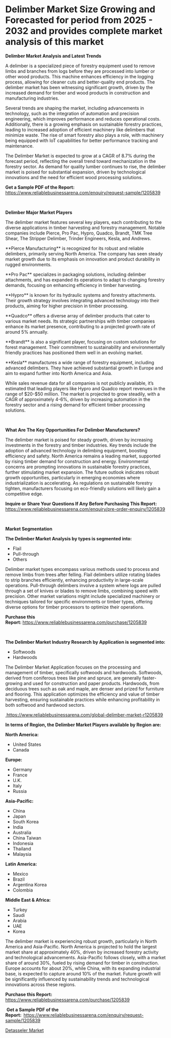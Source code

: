 <p><h1>Delimber Market Size Growing and Forecasted for period from 2025 - 2032 and provides complete market analysis of this market</h1></p><p><strong>Delimber Market Analysis and Latest Trends</strong></p>
<p><p>A delimber is a specialized piece of forestry equipment used to remove limbs and branches from logs before they are processed into lumber or other wood products. This machine enhances efficiency in the logging process, allowing for cleaner cuts and better-quality end products. The delimber market has been witnessing significant growth, driven by the increased demand for timber and wood products in construction and manufacturing industries. </p><p>Several trends are shaping the market, including advancements in technology, such as the integration of automation and precision engineering, which improves performance and reduces operational costs. Additionally, there is a growing emphasis on sustainable forestry practices, leading to increased adoption of efficient machinery like delimbers that minimize waste. The rise of smart forestry also plays a role, with machinery being equipped with IoT capabilities for better performance tracking and maintenance.</p><p>The Delimber Market is expected to grow at a CAGR of 8.7% during the forecast period, reflecting the overall trend toward mechanization in the forestry sector. As demand for quality lumber continues to rise, the delimber market is poised for substantial expansion, driven by technological innovations and the need for efficient wood processing solutions.</p></p>
<p><strong>Get a Sample PDF of the Report:&nbsp;</strong> <a href="https://www.reliablebusinessarena.com/enquiry/request-sample/1205839?utm_campaign=2279&utm_medium=2&utm_source=Github&utm_content=ia&utm_term=19022025&utm_id=delimber">https://www.reliablebusinessarena.com/enquiry/request-sample/1205839</a></p>
<p>&nbsp;</p>
<p><strong>Delimber Major Market Players</strong></p>
<p><p>The delimber market features several key players, each contributing to the diverse applications in timber harvesting and forestry management. Notable companies include Pierce, Pro Pac, Hypro, Quadco, Brandt, TMK Tree Shear, The Stripper Delimber, Trinder Engineers, Kesla, and Andrews.</p><p>**Pierce Manufacturing** is recognized for its robust and reliable delimbers, primarily serving North America. The company has seen steady market growth due to its emphasis on innovation and product durability in rugged environments. </p><p>**Pro Pac** specializes in packaging solutions, including delimber attachments, and has expanded its operations to adapt to changing forestry demands, focusing on enhancing efficiency in timber harvesting.</p><p>**Hypro** is known for its hydraulic systems and forestry attachments. Their growth strategy involves integrating advanced technology into their products, aiming for higher precision in timber processing.</p><p>**Quadco** offers a diverse array of delimber products that cater to various market needs. Its strategic partnerships with timber companies enhance its market presence, contributing to a projected growth rate of around 5% annually.</p><p>**Brandt** is also a significant player, focusing on custom solutions for forest management. Their commitment to sustainability and environmentally friendly practices has positioned them well in an evolving market.</p><p>**Kesla** manufactures a wide range of forestry equipment, including advanced delimbers. They have achieved substantial growth in Europe and aim to expand further into North America and Asia.</p><p>While sales revenue data for all companies is not publicly available, it’s estimated that leading players like Hypro and Quadco report revenues in the range of $20-$50 million. The market is projected to grow steadily, with a CAGR of approximately 4-6%, driven by increasing automation in the forestry sector and a rising demand for efficient timber processing solutions.</p></p>
<p>&nbsp;</p>
<p><strong>What Are The Key Opportunities For Delimber Manufacturers?</strong></p>
<p><p>The delimber market is poised for steady growth, driven by increasing investments in the forestry and timber industries. Key trends include the adoption of advanced technology in delimbing equipment, boosting efficiency and safety. North America remains a leading market, supported by rising timber demand for construction and energy. Environmental concerns are prompting innovations in sustainable forestry practices, further stimulating market expansion. The future outlook indicates robust growth opportunities, particularly in emerging economies where industrialization is accelerating. As regulations on sustainable forestry tighten, manufacturers focusing on eco-friendly solutions will likely gain a competitive edge.</p></p>
<p><strong>Inquire or Share Your Questions If Any Before Purchasing This Report:</strong> <a href="https://www.reliablebusinessarena.com/enquiry/pre-order-enquiry/1205839?utm_campaign=2279&utm_medium=2&utm_source=Github&utm_content=ia&utm_term=19022025&utm_id=delimber">https://www.reliablebusinessarena.com/enquiry/pre-order-enquiry/1205839</a></p>
<p>&nbsp;</p>
<p><strong>Market Segmentation</strong></p>
<p><strong>The Delimber Market Analysis by types is segmented into:</strong></p>
<p><ul><li>Flail</li><li>Pull-through</li><li>Others</li></ul></p>
<p><p>Delimber market types encompass various methods used to process and remove limbs from trees after felling. Flail delimbers utilize rotating blades to strip branches efficiently, enhancing productivity in large-scale operations. Pull-through delimbers involve a system where logs are pulled through a set of knives or blades to remove limbs, combining speed with precision. Other market variations might include specialized machinery or techniques tailored for specific environments or timber types, offering diverse options for timber processors to optimize their operations.</p></p>
<p><strong>Purchase this Report:&nbsp;</strong><a href="https://www.reliablebusinessarena.com/purchase/1205839?utm_campaign=2279&utm_medium=2&utm_source=Github&utm_content=ia&utm_term=19022025&utm_id=delimber">https://www.reliablebusinessarena.com/purchase/1205839</a></p>
<p>&nbsp;</p>
<p><strong>The Delimber Market Industry Research by Application is segmented into:</strong></p>
<p><ul><li>Softwoods</li><li>Hardwoods</li></ul></p>
<p><p>The Delimber Market Application focuses on the processing and management of timber, specifically softwoods and hardwoods. Softwoods, derived from coniferous trees like pine and spruce, are generally faster-growing and used for construction and paper products. Hardwoods, from deciduous trees such as oak and maple, are denser and prized for furniture and flooring. This application optimizes the efficiency and value of timber harvesting, ensuring sustainable practices while enhancing profitability in both softwood and hardwood sectors.</p></p>
<p><a href="https://www.reliablebusinessarena.com/global-delimber-market-r1205839?utm_campaign=2279&utm_medium=2&utm_source=Github&utm_content=ia&utm_term=19022025&utm_id=delimber">&nbsp;https://www.reliablebusinessarena.com/global-delimber-market-r1205839</a></p>
<p><strong>In terms of Region, the Delimber Market Players available by Region are:</strong></p>
<p>
    <p> <strong> North America: </strong>
        <ul>
            <li>United States</li>
            <li>Canada</li>
        </ul>
        </p> 
    <p> <strong> Europe: </strong>
        <ul>
            <li>Germany</li>
            <li>France</li>
            <li>U.K.</li>
            <li>Italy</li>
            <li>Russia</li>
        </ul>
        </p> 
    <p> <strong> Asia-Pacific: </strong>
        <ul>
            <li>China</li>
            <li>Japan</li>
            <li>South Korea</li>
            <li>India</li>
            <li>Australia</li>
            <li>China Taiwan</li>
            <li>Indonesia</li>
            <li>Thailand</li>
            <li>Malaysia</li>
        </ul>
        </p> 
    <p> <strong> Latin America: </strong>
        <ul>
            <li>Mexico</li>
            <li>Brazil</li>
            <li>Argentina Korea</li>
            <li>Colombia</li>
        </ul>
        </p> 
    <p> <strong> Middle East & Africa: </strong>
        <ul>
            <li>Turkey</li>
            <li>Saudi</li>
            <li>Arabia</li>
            <li>UAE</li>
            <li>Korea</li>
        </ul>
    </p>
    </p>
<p><p>The delimber market is experiencing robust growth, particularly in North America and Asia-Pacific. North America is projected to hold the largest market share at approximately 40%, driven by increased forestry activity and technological advancements. Asia-Pacific follows closely, with a market share of around 30%, fueled by rising demand for timber in construction. Europe accounts for about 20%, while China, with its expanding industrial base, is expected to capture around 10% of the market. Future growth will be significantly influenced by sustainability trends and technological innovations across these regions.</p></p>
<p><strong>Purchase this Report: </strong><a href="https://www.reliablebusinessarena.com/purchase/1205839?utm_campaign=2279&utm_medium=2&utm_source=Github&utm_content=ia&utm_term=19022025&utm_id=delimber">https://www.reliablebusinessarena.com/purchase/1205839</a></p>
<p>&nbsp;<strong>Get a Sample PDF of the Report:&nbsp;&nbsp;</strong><a href="https://www.reliablebusinessarena.com/enquiry/request-sample/1205839?utm_campaign=2279&utm_medium=2&utm_source=Github&utm_content=ia&utm_term=19022025&utm_id=delimber">https://www.reliablebusinessarena.com/enquiry/request-sample/1205839</a></p>
<p><strong></strong></p>
<p><p><a href="https://github.com/kathiestrine5ty/Market-Research-Report-List-1/blob/main/detasseler-market.md?utm_campaign=2279&utm_medium=2&utm_source=Github&utm_content=ia&utm_term=19022025&utm_id=delimber">Detasseler Market</a></p></p>